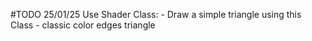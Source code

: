 #TODO
25/01/25
Use Shader Class:
    - Draw a simple triangle using this Class
    - classic color edges triangle


